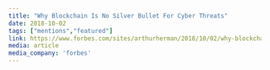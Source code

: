 ```yaml
---
title: "Why Blockchain Is No Silver Bullet For Cyber Threats"
date: 2018-10-02
tags: ["mentions","featured"]
link: https://www.forbes.com/sites/arthurherman/2018/10/02/why-blockchain-is-no-silver-bullet-for-cyber-threats/#7c8f9a2a343c
media: article
media_company: 'forbes'
---
```



